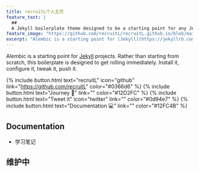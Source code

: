 ```yaml
---
title: recruitL个人主页
feature_text: |
  ## 
  A Jekyll boilerplate theme designed to be a starting point for any Jekyll website
feature_image: "https://github.com/recruitL/recruitL.github.io/blob/main/document/picture/1720178187220.jpg"
excerpt: "Alembic is a starting point for [Jekyll](https://jekyllrb.com/) projects. Rather than starting from scratch, this boilerplate is designed to get the ball rolling immediately. Install it, configure it, tweak it, push it."
---
```


Alembic is a starting point for [Jekyll](https://jekyllrb.com/) projects. Rather than starting from scratch, this boilerplate is designed to get rolling immediately. Install it, configure it, tweak it, push it.

{% include button.html text="recruitL" icon="github" link="https://github.com/recruitL" color="#0366d6" %} <!-- include 引入按钮 -->
{% include button.html text="Journey 🚄" link="" color="#12D2FC" %} 
{% include button.html text="Tweet it" icon="twitter" link="" color="#0d94e7" %} 
{% include button.html text="Documentation 💻" link="" color="#12FC4B" %}

## Documentation

- 学习笔记

## 维护中
